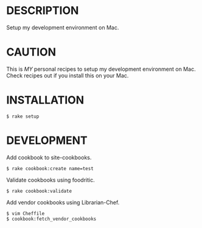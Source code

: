 # DESCRIPTION

Setup my development environment on Mac.

# CAUTION

This is *MY* personal recipes to setup my development environment on Mac.
Check recipes out if you install this on your Mac.

# INSTALLATION

    $ rake setup

# DEVELOPMENT

Add cookbook to site-cookbooks.
  
    $ rake cookbook:create name=test

Validate cookbooks using foodritic.

    $ rake cookbook:validate

Add vendor cookbooks using Librarian-Chef.

    $ vim Cheffile
    $ cookbook:fetch_vendor_cookbooks

